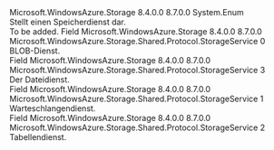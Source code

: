 <Type Name="StorageService" FullName="Microsoft.WindowsAzure.Storage.Shared.Protocol.StorageService">
  <TypeSignature Language="C#" Value="public enum StorageService" />
  <TypeSignature Language="ILAsm" Value=".class public auto ansi sealed StorageService extends System.Enum" />
  <TypeSignature Language="DocId" Value="T:Microsoft.WindowsAzure.Storage.Shared.Protocol.StorageService" />
  <TypeSignature Language="VB.NET" Value="Public Enum StorageService" />
  <TypeSignature Language="F#" Value="type StorageService = " />
  <AssemblyInfo>
    <AssemblyName>Microsoft.WindowsAzure.Storage</AssemblyName>
    <AssemblyVersion>8.4.0.0</AssemblyVersion>
    <AssemblyVersion>8.7.0.0</AssemblyVersion>
  </AssemblyInfo>
  <Base>
    <BaseTypeName>System.Enum</BaseTypeName>
  </Base>
  <Docs>
    <summary>
            Stellt einen Speicherdienst dar.
            </summary>
    <remarks>To be added.</remarks>
  </Docs>
  <Members>
    <Member MemberName="Blob">
      <MemberSignature Language="C#" Value="Blob" />
      <MemberSignature Language="ILAsm" Value=".field public static literal valuetype Microsoft.WindowsAzure.Storage.Shared.Protocol.StorageService Blob = int32(0)" />
      <MemberSignature Language="DocId" Value="F:Microsoft.WindowsAzure.Storage.Shared.Protocol.StorageService.Blob" />
      <MemberSignature Language="VB.NET" Value="Blob" />
      <MemberSignature Language="F#" Value="Blob = 0" Usage="Microsoft.WindowsAzure.Storage.Shared.Protocol.StorageService.Blob" />
      <MemberType>Field</MemberType>
      <AssemblyInfo>
        <AssemblyName>Microsoft.WindowsAzure.Storage</AssemblyName>
        <AssemblyVersion>8.4.0.0</AssemblyVersion>
        <AssemblyVersion>8.7.0.0</AssemblyVersion>
      </AssemblyInfo>
      <ReturnValue>
        <ReturnType>Microsoft.WindowsAzure.Storage.Shared.Protocol.StorageService</ReturnType>
      </ReturnValue>
      <MemberValue>0</MemberValue>
      <Docs>
        <summary>
            BLOB-Dienst.
            </summary>
      </Docs>
    </Member>
    <Member MemberName="File">
      <MemberSignature Language="C#" Value="File" />
      <MemberSignature Language="ILAsm" Value=".field public static literal valuetype Microsoft.WindowsAzure.Storage.Shared.Protocol.StorageService File = int32(3)" />
      <MemberSignature Language="DocId" Value="F:Microsoft.WindowsAzure.Storage.Shared.Protocol.StorageService.File" />
      <MemberSignature Language="VB.NET" Value="File" />
      <MemberSignature Language="F#" Value="File = 3" Usage="Microsoft.WindowsAzure.Storage.Shared.Protocol.StorageService.File" />
      <MemberType>Field</MemberType>
      <AssemblyInfo>
        <AssemblyName>Microsoft.WindowsAzure.Storage</AssemblyName>
        <AssemblyVersion>8.4.0.0</AssemblyVersion>
        <AssemblyVersion>8.7.0.0</AssemblyVersion>
      </AssemblyInfo>
      <ReturnValue>
        <ReturnType>Microsoft.WindowsAzure.Storage.Shared.Protocol.StorageService</ReturnType>
      </ReturnValue>
      <MemberValue>3</MemberValue>
      <Docs>
        <summary>
            Der Dateidienst.
            </summary>
      </Docs>
    </Member>
    <Member MemberName="Queue">
      <MemberSignature Language="C#" Value="Queue" />
      <MemberSignature Language="ILAsm" Value=".field public static literal valuetype Microsoft.WindowsAzure.Storage.Shared.Protocol.StorageService Queue = int32(1)" />
      <MemberSignature Language="DocId" Value="F:Microsoft.WindowsAzure.Storage.Shared.Protocol.StorageService.Queue" />
      <MemberSignature Language="VB.NET" Value="Queue" />
      <MemberSignature Language="F#" Value="Queue = 1" Usage="Microsoft.WindowsAzure.Storage.Shared.Protocol.StorageService.Queue" />
      <MemberType>Field</MemberType>
      <AssemblyInfo>
        <AssemblyName>Microsoft.WindowsAzure.Storage</AssemblyName>
        <AssemblyVersion>8.4.0.0</AssemblyVersion>
        <AssemblyVersion>8.7.0.0</AssemblyVersion>
      </AssemblyInfo>
      <ReturnValue>
        <ReturnType>Microsoft.WindowsAzure.Storage.Shared.Protocol.StorageService</ReturnType>
      </ReturnValue>
      <MemberValue>1</MemberValue>
      <Docs>
        <summary>
            Warteschlangendienst.
            </summary>
      </Docs>
    </Member>
    <Member MemberName="Table">
      <MemberSignature Language="C#" Value="Table" />
      <MemberSignature Language="ILAsm" Value=".field public static literal valuetype Microsoft.WindowsAzure.Storage.Shared.Protocol.StorageService Table = int32(2)" />
      <MemberSignature Language="DocId" Value="F:Microsoft.WindowsAzure.Storage.Shared.Protocol.StorageService.Table" />
      <MemberSignature Language="VB.NET" Value="Table" />
      <MemberSignature Language="F#" Value="Table = 2" Usage="Microsoft.WindowsAzure.Storage.Shared.Protocol.StorageService.Table" />
      <MemberType>Field</MemberType>
      <AssemblyInfo>
        <AssemblyName>Microsoft.WindowsAzure.Storage</AssemblyName>
        <AssemblyVersion>8.4.0.0</AssemblyVersion>
        <AssemblyVersion>8.7.0.0</AssemblyVersion>
      </AssemblyInfo>
      <ReturnValue>
        <ReturnType>Microsoft.WindowsAzure.Storage.Shared.Protocol.StorageService</ReturnType>
      </ReturnValue>
      <MemberValue>2</MemberValue>
      <Docs>
        <summary>
            Tabellendienst.
            </summary>
      </Docs>
    </Member>
  </Members>
</Type>